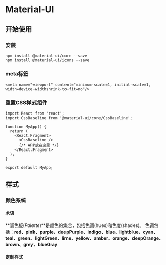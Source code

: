 # Material-UI
## 开始使用
### 安装
```
npm install @material-ui/core --save
npm install @material-ui/icons --save
```
### meta标签
```
<meta name="viewport" content="minimum-scale=1, initial-scale=1, width=device-widthshrink-to-fit=no"/>
```
### 重置CSS样式组件
```
import React from 'react';
import CssBaseline from '@material-ui/core/CssBaseline';

function MyApp() {
  return (
    <React.Fragment>
      <CssBaseline />
      {/* APP放在这里 */}
    </React.Fragment>
  );
}

export default MyApp;
```
## 样式
### 颜色系统
#### 术语
**调色板(*Palette*)**是颜色的集合，包括色调(hues)和色度(shades)。
色调包括：**red、pink、purple、deepPurple、indigo、blue、lightblue、cyan、teal、green、lightGreen、lime、yellow、amber、orange、deepOrange、brown、grey、blueGray**
#### 定制样式
